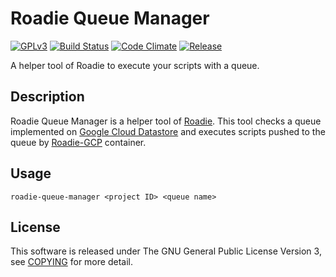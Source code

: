 # Roadie Queue Manager
[![GPLv3](https://img.shields.io/badge/license-GPLv3-blue.svg)](https://www.gnu.org/copyleft/gpl.html)
[![Build Status](https://travis-ci.org/jkawamoto/roadie-queue-manager.svg?branch=master)](https://travis-ci.org/jkawamoto/roadie-queue-manager)
[![Code Climate](https://codeclimate.com/github/jkawamoto/roadie-queue-manager/badges/gpa.svg)](https://codeclimate.com/github/jkawamoto/roadie-queue-manager)
[![Release](https://img.shields.io/badge/release-0.1.0-brightgreen.svg)](https://github.com/jkawamoto/roadie/releases/tag/v0.1.0)

A helper tool of Roadie to execute your scripts with a queue.

## Description
Roadie Queue Manager is a helper tool of [Roadie](https://jkawamoto.github.io/roadie/).
This tool checks a queue implemented on [Google Cloud Datastore](https://cloud.google.com/datastore/)
and executes scripts pushed to the queue by [Roadie-GCP](http://jkawamoto.github.io/roadie-gcp/) container.

## Usage
```
roadie-queue-manager <project ID> <queue name>
```

## License
This software is released under The GNU General Public License Version 3,
see [COPYING](COPYING) for more detail.

